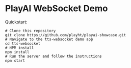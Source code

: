 # PlayAI WebSocket Demo

Quickstart:

```
# Clone this repository
git clone https://github.com/playht/playai-showcase.git
# Navigate to the tts-websocket demo app
cd tts-websocket
# NPM install
npm install
# Run the server and follow the instructions
npm start
```
